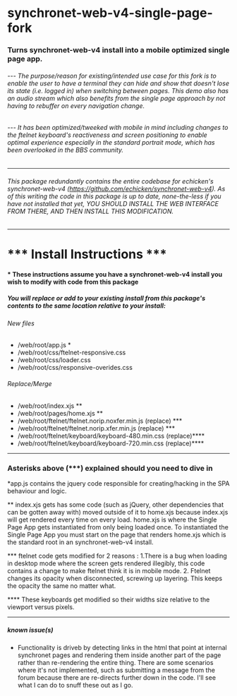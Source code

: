 # synchronet-web-v4-single-page-fork

### Turns synchronet-web-v4 install into a mobile optimized single page app.

######  --- The purpose/reason for existing/intended use case for this fork is to enable the user to have a terminal they can hide and show that doesn't lose its state (i.e. logged in) when switching between pages.  This demo also has an audio stream which also benefits from the single page approach by not having to rebuffer on every navigation change. 
###### --- It has been optimized/tweeked with mobile in mind  including changes to the ftelnet keyboard's reactiveness and screen positioning to enable optimal experience especially in the standard portrait mode, which has been overlooked in the BBS community.

_____
###### This package redundantly contains the entire codebase for echicken's synchronet-web-v4 (https://github.com/echicken/synchronet-web-v4).  As of this writing the code in this package is up to date, none-the-less if you have not installed that yet, YOU SHOULD INSTALL THE WEB INTERFACE FROM THERE, AND THEN INSTALL THIS MODIFICATION.  
_______
# *** Install Instructions ***

#### * These instructions assume you have a synchronet-web-v4 install you wish to modify with code from this package 

##### You will replace or add to your existing install from this package's contents to the same location relative to your install:

######  New files
- /web/root/app.js  *
- /web/root/css/ftelnet-responsive.css
- /web/root/css/loader.css
- /web/root/css/responsive-overides.css

###### Replace/Merge

- /web/root/index.xjs **
- /web/root/pages/home.xjs **
- /web/root/ftelnet/ftelnet.norip.noxfer.min.js (replace) ***
- /web/root/ftelnet/ftelnet.norip.xfer.min.js (replace) ***
- /web/root/ftelnet/keyboard/keyboard-480.min.css (replace)****
- /web/root/ftelnet/keyboard/keyboard-720.min.css (replace)****
_____
 ### Asterisks above (***) explained should you need to dive in
 *app.js contains the jquery code responsible for creating/hacking in the SPA behaviour and logic.
 
  ** index.xjs gets has some code (such as jQuery, other dependencies that can be gotten away with) moved outside of it to home.xjs because index.xjs will get rendered every time on every load.  home.xjs is where the Single Page App gets instantiated from only being loaded once.  To instantiated the Single Page App you must start on the page that renders home.xjs which is the standard root in an synchronet-web-v4 install.
  
  *** ftelnet code gets modified for 2 reasons :
  1.There is a bug when loading in desktop mode where the screen gets rendered illegibly, this code contains a change to make ftelnet think it is in mobile mode. 2. Ftelnet changes its opacity when disconnected, screwing up layering.  This keeps the opacity the same no matter what.
  
  **** These keyboards get modified so their widths size relative to the viewport versus pixels. 
  ______
  ##### known issue(s)
- Functionality is driveb by detecting links in the html that point at internal synchronet pages and rendering them inside another part of the page rather than re-rendering the entire thing.  There are some scenarios where it's not implemented, such as submitting a message from the forum because there are re-directs further down in the code.  I'll see what I can do to snuff these out as I go.
